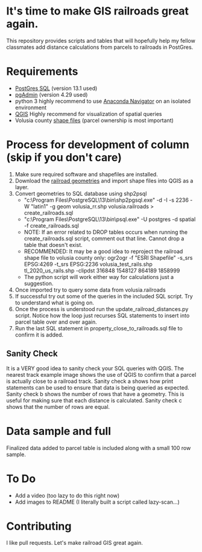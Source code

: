 # It's time to make GIS railroads great again.
This repository provides scripts and tables that will hopefully help my fellow classmates add distance calculations from parcels to railroads in PostGres.

# Requirements
- [PostGres SQL](https://www.postgresql.org/) (version 13.1 used)
- [pgAdmin](https://www.pgadmin.org/) (version 4.29 used) 
- python 3 highly recommend to use [Anaconda Navigator](https://docs.anaconda.com/anaconda/install) on an isolated environment
- [QGIS](https://qgis.org/en/site/) Highly recommend for visualization of spatial queries
- Volusia county [shape files](http://maps.vcgov.org/gis/download/shapes.htm) (parcel ownership is most important) 

# Process for development of column (skip if you don't care)
1. Make sure required software and shapefiles are installed.
2. Download the [railroad geometries](https://www2.census.gov/geo/tiger/TIGER2020/RAILS/)  and import shape files into QGIS as a layer.
3. Convert geometries to SQL database using shp2psql
    - "c:\Program Files\PostgreSQL\13\bin\shp2pgsql.exe" -d -I -s 2236 -W "latin1" -g geom volusia_rr.shp volusia.railroads > create_railroads.sql
    - "c:\Program Files\PostgreSQL\13\bin\psql.exe" -U postgres -d spatial -f create_railroads.sql
    * NOTE: If an error related to DROP tables occurs when running the create_railroads.sql script, comment out that line. Cannot drop a table that doesn't exist.
    * RECOMMENDED: It may be a good idea to reproject the railroad shape file to volusia county only: ogr2ogr -f "ESRI Shapefile" -s_srs EPSG:4269 -t_srs EPSG:2236 volusia_test_rails.shp tl_2020_us_rails.shp -clipdst 316848 1548127 864189 1858999
    - The python script will work either way for calculations just a suggestion.
4. Once imported try to query some data from volusia.railroads
5. If successful try out some of the queries in the included SQL script. Try to understand what is going on.
6. Once the process is understood run the update_railroad_distances.py script. Notice how the loop just recurses SQL statements to insert into parcel table over and over again.
7. Run the last SQL statement in property_close_to_railroads.sql file to confirm it is added.

## Sanity Check
It is a VERY good idea to sanity check your SQL queries with QGIS. The nearest track example image shows the use of QGIS to confirm that a parcel is actually close to a railroad track. Sanity check a shows how print statements can be used to ensure that data is being queried as expected. Sanity check b shows the number of rows that have a geometry. This is useful for making sure that each distance is calculated. Sanity check c shows that the number of rows are equal.

# Data sample and full
Finalized data added to parcel table is included along with a small 100 row sample.

# To Do
- Add a video (too lazy to do this right now)
- Add images to README (I literally built a script called lazy-scan...)

# Contributing
I like pull requests. Let's make railroad GIS great again.

